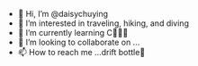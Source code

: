 - 👋 Hi, I’m @daisychuying
- 👀 I’m interested in traveling, hiking, and diving
- 🌱 I’m currently learning C👩🏻‍💻
- 💞️ I’m looking to collaborate on ...
- 📫 How to reach me ...drift bottle🍾

<!---
daisychuying/daisychuying is a ✨ special ✨ repository because its `README.md` (this file) appears on your GitHub profile.
You can click the Preview link to take a look at your changes.
--->
